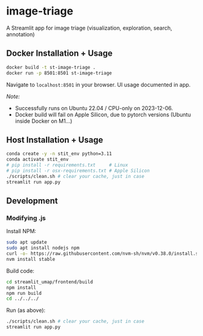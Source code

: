 # image-triage

A Streamlit app for image triage (visualization, exploration, search, annotation)

## Docker Installation + Usage

```bash
docker build -t st-image-triage .
docker run -p 8501:8501 st-image-triage
```

Navigate to `localhost:8501` in your browser. UI usage documented in app.

_Note:_ 
 - Successfully runs on Ubuntu 22.04 / CPU-only on 2023-12-06.
 - Docker build will fail on Apple Silicon, due to pytorch versions (Ubuntu inside Docker on M1...)

## Host Installation + Usage

```bash
conda create -y -n stit_env python=3.11
conda activate stit_env
# pip install -r requirements.txt     # Linux
# pip install -r osx-requirements.txt # Apple Silicon
./scripts/clean.sh # clear your cache, just in case
streamlit run app.py
```

## Development

### Modifying .js

Install NPM:
```bash
sudo apt update
sudo apt install nodejs npm
curl -o- https://raw.githubusercontent.com/nvm-sh/nvm/v0.38.0/install.sh | bash
nvm install stable
```

Build code:
```bash
cd streamlit_umap/frontend/build
npm install
npm run build
cd ../../../
```

Run (as above):
```bash
./scripts/clean.sh # clear your cache, just in case
streamlit run app.py
```
